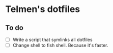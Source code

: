 # Telmen's dotfiles

## To do

- [ ] Write a script that symlinks all dotfiles
- [ ] Change shell to fish shell. Because it's faster.
